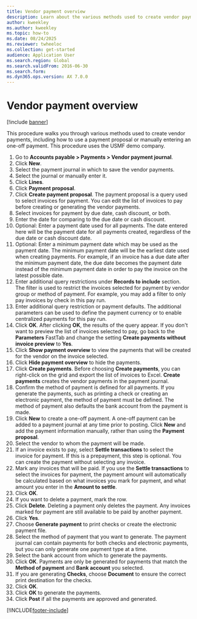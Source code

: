```yaml
--- 
title: Vendor payment overview
description: Learn about the various methods used to create vendor payments, including how to use a payment proposal or manually entering an one-off payment.
author: kweekley
ms.author: kweekley
ms.topic: how-to
ms.date: 08/24/2025
ms.reviewer: twheeloc 
ms.collection: get-started
audience: Application User 
ms.search.region: Global
ms.search.validFrom: 2016-06-30
ms.search.form:
ms.dyn365.ops.version: AX 7.0.0 
---
```


# Vendor payment overview

[!include [banner](../../includes/banner.md)]

This procedure walks you through various methods used to create vendor payments, including how to use a payment proposal or manually entering an one-off payment. This procedure uses the USMF demo company.

1. Go to **Accounts payable > Payments > Vendor payment journal**.
2. Click **New**.
3. Select the payment journal in which to save the vendor payments. 
4. Select the journal or manually enter it.
5. Click **Lines**.
6. Click **Payment proposal**.
7. Click **Create payment proposal**. The payment proposal is a query used to select invoices for payment. You can edit the list of invoices to pay before creating or generating the vendor payments.
8. Select invoices for payment by due date, cash discount, or both. 
9. Enter the date for comparing to the due date or cash discount. 
10. Optional: Enter a payment date used for all payments. The date entered here will be the payment date for all payments created, regardless of the due date or cash discount date.  
11. Optional: Enter a minimum payment date which may be used as the payment date. The minimum payment date will be the earliest date used when creating payments. For example, if an invoice has a due date after the minimum payment date, the due date becomes the payment date instead of the minimum payment date in order to pay the invoice on the latest possible date.
12. Enter additional query restrictions under **Records to include** section. The filter is used to restrict the invoices selected for payment by vendor group or method of payment. For example, you may add a filter to only pay invoices by check in this pay run.
13. Enter additional query restriction or payment defaults. The additional parameters can be used to define the payment currency or to enable centralized payments for this pay run.  
14. Click **OK**. After clicking **OK**, the results of the query appear. If you don't want to preview the list of invoices selected to pay, go back to the **Parameters** FastTab and change the setting **Create payments without invoice preview** to **Yes**.  
15. Click **Show payment overview** to view the payments that will be created for the vendor on the invoice selected.
16. Click **Hide payment overview** to hide the payments. 
17. Click **Create payments**. Before choosing **Create payments**, you can right-click on the grid and export the list of invoices to Excel. **Create payments** creates the vendor payments in the payment journal.  
18. Confirm the method of payment is defined for all payments. If you generate the payments, such as printing a check or creating an electronic payment, the method of payment must be defined. The method of payment also defaults the bank account from the payment is made.  
19. Click **New** to create a one-off payment. A one-off payment can be added to a payment journal at any time prior to posting. Click **New** and add the payment information manually, rather than using the **Payment proposal**.  
20. Select the vendor to whom the payment will be made.
21. If an invoice exists to pay, select **Settle transactions** to select the invoice for payment. If this is a prepayment, this step is optional. You can create the payment without selecting any invoice. 
22. Mark any invoices that will be paid. If you use the **Settle transactions** to select the invoices for payment, the payment amount will automatically be calculated based on what invoices you mark for payment, and what amount you enter in the **Amount to settle**.
23. Click **OK**.
24. If you want to delete a payment, mark the row.
25. Click **Delete**. Deleting a payment only deletes the payment. Any invoices marked for payment are still available to be paid by another payment.
26. Click **Yes**.
27. Choose **Generate payment** to print checks or create the electronic payment file.
28. Select the method of payment that you want to generate. The payment journal can contain payments for both checks and electronic payments, but you can only generate one payment type at a time.
29. Select the bank account from which to generate the payments.
30. Click **OK**. Payments are only be generated for payments that match the **Method of payment** and **Bank account** you selected.
31. If you are generating **Checks**, choose **Document** to ensure the correct print destination for the checks.
32. Click **OK**.
33. Click **OK** to generate the payments.
34. Click **Post** if all the payments are approved and generated. 



[!INCLUDE[footer-include](../../../includes/footer-banner.md)]
